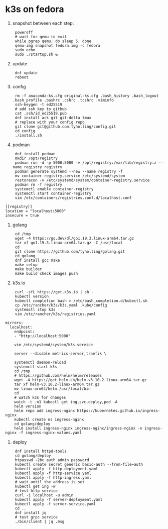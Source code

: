 # k3s on fedora

1. snapshot between each step:

		poweroff
		# wait for qemu to exit
		while pgrep qemu; do sleep 5; done
		qemu-img snapshot fedora.img -c fedora
		sudo echo
		sudo ./startup.sh &

1. update

		dnf update
		reboot

1. config

		rm -f anaconda-ks.cfg original-ks.cfg .bash_history .bash_logout .bash_profile .bashrc .cshrc .tcshrc .viminfo
		ssh-keygen -t ed25519
		# add ssh key to github
		cat .ssh/id_ed25519.pub
		dnf install ack git git-delta tmux
		# replace with your config repo
		git clone git@github.com:tyholling/config.git
		cd config
		./install.sh

1. podman

		dnf install podman
		mkdir /opt/registry
		podman run -d -p 5000:5000 -v /opt/registry:/var/lib/registry:z --name registry registry
		podman generate systemd --new --name registry -f
		mv container-registry.service /etc/systemd/system
		restorecon -v /etc/systemd/system/container-registry.service
		podman rm -f registry
		systemctl enable container-registry
		systemctl start container-registry
		vim /etc/containers/registries.conf.d/localhost.conf
```
[[registry]]
location = "localhost:5000"
insecure = true
```

1. golang

		cd /tmp
		wget -4 https://go.dev/dl/go1.19.3.linux-arm64.tar.gz
		tar xf go1.19.3.linux-arm64.tar.gz -C /usr/local
		cd
		git clone https://github.com/tyholling/golang.git
		cd golang
		dnf install gcc make
		make setup
		make builder
		make build check images push

1. k3s.io

		curl -sfL https://get.k3s.io | sh -
		kubectl version
		kubectl completion bash > /etc/bash_completion.d/kubectl.sh
		cp /etc/rancher/k3s/k3s.yaml .kube/config
		systemctl stop k3s
		vim /etc/rancher/k3s/registries.yaml
```
mirrors:
  localhost:
    endpoint:
    - "http://localhost:5000"
```
		vim /etc/systemd/system/k3s.service
```
    server --disable metrics-server,traefik \
```
		systemctl daemon-reload
		systemctl start k3s
		cd /tmp
		# https://github.com/helm/helm/releases
		wget -4 https://get.helm.sh/helm-v3.10.2-linux-arm64.tar.gz
		tar xf helm-v3.10.2-linux-arm64.tar.gz
		mv linux-arm64/helm /usr/local/bin
		cd
		# watch k3s for changes
		watch -t -n1 kubectl get ing,svc,deploy,pod -A
		helm version
		helm repo add ingress-nginx https://kubernetes.github.io/ingress-nginx
		kubectl create ns ingress-nginx
		cd golang/deploy
		helm install ingress-nginx ingress-nginx/ingress-nginx -n ingress-nginx -f ingress-nginx-values.yaml

1. deploy

		dnf install httpd-tools
		cd golang/deploy
		htpasswd -2bc auth admin password
		kubectl create secret generic basic-auth --from-file=auth
		kubectl apply -f http-deployment.yaml
		kubectl apply -f http-service.yaml
		kubectl apply -f http-ingress.yaml
		# wait until the address is set
		kubectl get ing -w
		# test http service
		curl -i localhost -u admin
		kubectl apply -f server-deployment.yaml
		kubectl apply -f server-service.yaml
		cd ..
		dnf install jq
		# test grpc service
		./bin/client | jq .msg
